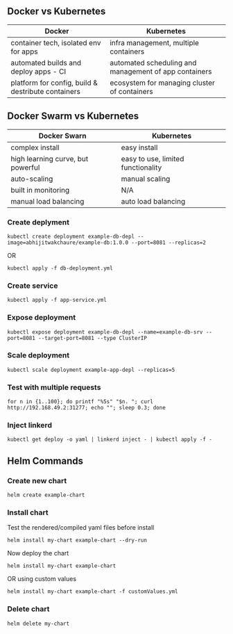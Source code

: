 ## Docker vs Kubernetes
| Docker | Kubernetes
|-- | --
| container tech, isolated env for apps | infra management, multiple containers
| automated builds and deploy apps - CI | automated scheduling and management of app containers
| platform for config, build & destribute containers | ecosystem for managing cluster of containers

## Docker Swarm vs Kubernetes
| Docker Swarn | Kubernetes
|-- | --
| complex install | easy install
| high learning curve, but powerful | easy to use, limited functionality
| auto-scaling | manual scaling
| built in monitoring | N/A
| manual load balancing | auto load balancing


### Create deplyment
```
kubectl create deployment example-db-depl --image=abhijitwakchaure/example-db:1.0.0 --port=8081 --replicas=2
```

OR

```
kubectl apply -f db-deployment.yml
```

### Create service
```
kubectl apply -f app-service.yml
```

### Expose deployment
```
kubectl expose deployment example-db-depl --name=example-db-srv --port=8081 --target-port=8081 --type ClusterIP
```

### Scale deployment
```
kubectl scale deployment example-app-depl --replicas=5
```


### Test with multiple requests
```
for n in {1..100}; do printf "%5s" "$n. "; curl http://192.168.49.2:31277; echo ""; sleep 0.3; done
```

### Inject linkerd
```
kubectl get deploy -o yaml | linkerd inject - | kubectl apply -f -
```

## Helm Commands

### Create new chart
```
helm create example-chart
```

### Install chart

Test the rendered/compiled yaml files before install
```
helm install my-chart example-chart --dry-run
```

Now deploy the chart

```
helm install my-chart example-chart
```
OR using custom values
```
helm install my-chart example-chart -f customValues.yml
```

### Delete chart
```
helm delete my-chart
```


